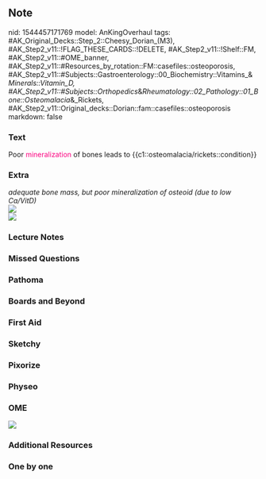## Note
nid: 1544457171769
model: AnKingOverhaul
tags: #AK_Original_Decks::Step_2::Cheesy_Dorian_(M3), #AK_Step2_v11::!FLAG_THESE_CARDS::!DELETE, #AK_Step2_v11::!Shelf::FM, #AK_Step2_v11::#OME_banner, #AK_Step2_v11::#Resources_by_rotation::FM::casefiles::osteoporosis, #AK_Step2_v11::#Subjects::Gastroenterology::00_Biochemistry::Vitamins_&_Minerals::Vitamin_D, #AK_Step2_v11::#Subjects::Orthopedics_&_Rheumatology::02_Pathology::01_Bone::Osteomalacia_&_Rickets, #AK_Step2_v11::Original_decks::Dorian::fam::casefiles::osteoporosis
markdown: false

### Text
Poor <font color="#FC0280">mineralization</font> of bones leads to
{{c1::osteomalacia/rickets::condition}}

### Extra
<div>
  <i>adequate bone mass, but poor mineralization of osteoid (due to
  low Ca/VitD)</i>
</div>
<div>
  <i><img src="paste-518174919360515.jpg"></i>
</div><img src="paste-11122178590244865.jpg">

### Lecture Notes


### Missed Questions


### Pathoma


### Boards and Beyond


### First Aid


### Sketchy


### Pixorize


### Physeo


### OME
<div class="ome-widget">
  <a href="https://onlinemeded.org?ref=anki"><img src=
  "_OME_AnkiFlashcards_General_4.png"></a>
</div>

### Additional Resources


### One by one

